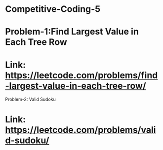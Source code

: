 # Competitive-Coding-5

# Problem-1:Find Largest Value in Each Tree Row
# Link: https://leetcode.com/problems/find-largest-value-in-each-tree-row/

Problem-2: Valid Sudoku
# Link: https://leetcode.com/problems/valid-sudoku/
